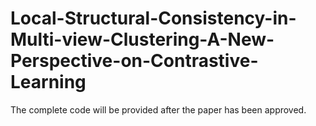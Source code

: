 # Local-Structural-Consistency-in-Multi-view-Clustering-A-New-Perspective-on-Contrastive-Learning
The complete code will be provided after the paper has been approved.

